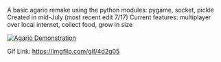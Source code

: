 A basic agario remake using the python modules: pygame, socket, pickle
Created in mid-July (most recent edit 7/17)
Current features: multiplayer over local internet, collect food, grow in size


<a href="https://imgflip.com/gif/4d2g05"><img src="https://imgflip.com/embed/4d2g05" alt="Agario Demonstration" title="Agario Gif"/></a>

Gif Link: https://imgflip.com/gif/4d2g05
